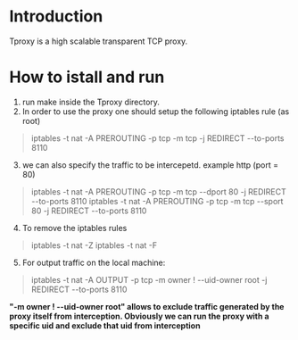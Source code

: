 # Introduction
Tproxy is a high scalable transparent TCP proxy.

# How to istall and run
1. run make inside the Tproxy directory.
2. In order to use the proxy one should setup the following iptables rule (as root)
 > iptables -t nat -A PREROUTING -p tcp -m tcp -j REDIRECT --to-ports 8110
3. we can also specify the traffic to be intercepetd. example http (port = 80)
 > iptables -t nat -A PREROUTING -p tcp -m tcp --dport 80 -j REDIRECT --to-ports 8110
 > iptables -t nat -A PREROUTING -p tcp -m tcp --sport 80 -j REDIRECT --to-ports 8110
4. To remove the iptables rules
> iptables -t nat -Z
> iptables -t nat -F
5. For output traffic on the local machine:
> iptables -t nat -A OUTPUT -p tcp -m owner ! --uid-owner root  -j REDIRECT --to-ports 8110

__"-m owner ! --uid-owner root" allows to exclude traffic generated by the proxy itself from interception. Obviously we can run the proxy with a specific uid and exclude that uid from interception__
